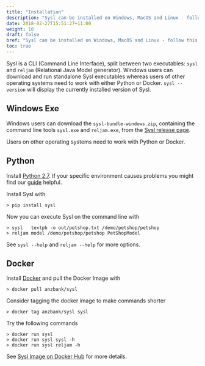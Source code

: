 ```yaml
---
title: "Installation"
description: "Sysl can be installed on Windows, MacOS and Linux - follow this guide."
date: 2018-02-27T15:51:27+11:00
weight: 10
draft: false
bref: "Sysl can be installed on Windows, MacOS and Linux - follow this guide"
toc: true
---
```

Sysl is a CLI (Command Line Interface), split between two executables: `sysl` and `reljam` (Relational Java Model generator).
Windows users can download and run standalone Sysl executables whereas users of other operating systems need to work with either Python or Docker. `sysl --version` will display the currently installed version of Sysl.

Windows Exe
-----------
Windows users can download the `sysl-bundle-windows.zip`, containing the command line tools `sysl.exe` and `reljam.exe`, from the [Sysl release page](https://github.com/anz-bank/sysl/releases>).

Users on other operating systems need to work with Python or Docker.

Python
------
Install [Python 2.7](https://www.python.org/downloads/).
If your specific environment causes problems you might find our [guide](/docs/environment) helpful.

Install Sysl with

	> pip install sysl

Now you can execute Sysl on the command line with

	> sysl   textpb -o out/petshop.txt /demo/petshop/petshop
	> reljam model /demo/petshop/petshop PetShopModel

See `sysl --help` and `reljam --help` for more options.

Docker
------
Install [Docker](https://docs.docker.com/install/) and pull the Docker Image with

	> docker pull anzbank/sysl

Consider tagging the docker image to make commands shorter

	> docker tag anzbank/sysl sysl

Try the following commands

	> docker run sysl
	> docker run sysl sysl -h
	> docker run sysl reljam -h

See [Sysl Image on Docker Hub](https://hub.docker.com/r/anzbank/sysl/) for more details.

